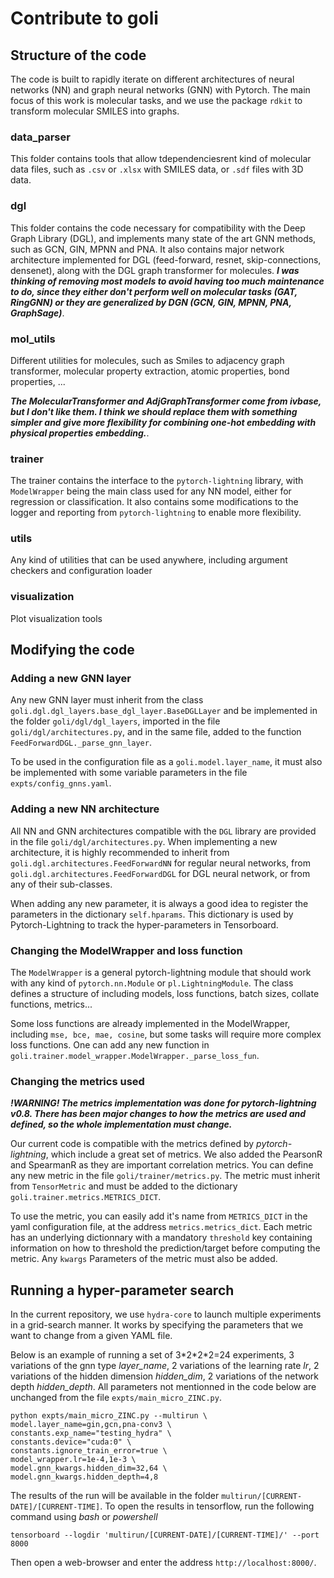 # Contribute to goli

## Structure of the code

The code is built to rapidly iterate on different architectures of neural networks (NN) and graph neural networks (GNN) with Pytorch. The main focus of this work is molecular tasks, and we use the package `rdkit` to transform molecular SMILES into graphs.

### data_parser

This folder contains tools that allow tdependenciesrent kind of molecular data files, such as `.csv` or `.xlsx` with SMILES data, or `.sdf` files with 3D data.

### dgl

This folder contains the code necessary for compatibility with the Deep Graph Library (DGL), and implements many state of the art GNN methods, such as GCN, GIN, MPNN and PNA.
It also contains major network architecture implemented for DGL (feed-forward, resnet, skip-connections, densenet), along with the DGL graph transformer for molecules.
**_I was thinking of removing most models to avoid having too much maintenance to do, since they either don't perform well on molecular tasks (GAT, RingGNN) or they are generalized by DGN (GCN, GIN, MPNN, PNA, GraphSage)_**.

### mol_utils

Different utilities for molecules, such as Smiles to adjacency graph transformer, molecular property extraction, atomic properties, bond properties, ...

**_The MolecularTransformer and AdjGraphTransformer come from ivbase, but I don't like them. I think we should replace them with something simpler and give more flexibility for combining one-hot embedding with physical properties embedding._**.

### trainer

The trainer contains the interface to the `pytorch-lightning` library, with `ModelWrapper` being the main class used for any NN model, either for regression or classification. It also contains some modifications to the logger and reporting from `pytorch-lightning` to enable more flexibility.

### utils

Any kind of utilities that can be used anywhere, including argument checkers and configuration loader

### visualization

Plot visualization tools

## Modifying the code

### Adding a new GNN layer

Any new GNN layer must inherit from the class `goli.dgl.dgl_layers.base_dgl_layer.BaseDGLLayer` and be implemented in the folder `goli/dgl/dgl_layers`, imported in the file `goli/dgl/architectures.py`, and in the same file, added to the function `FeedForwardDGL._parse_gnn_layer`.

To be used in the configuration file as a `goli.model.layer_name`, it must also be implemented with some variable parameters in the file `expts/config_gnns.yaml`.

### Adding a new NN architecture

All NN and GNN architectures compatible with the `DGL` library are provided in the file `goli/dgl/architectures.py`. When implementing a new architecture, it is highly recommended to inherit from `goli.dgl.architectures.FeedForwardNN` for regular neural networks, from `goli.dgl.architectures.FeedForwardDGL` for DGL neural network, or from any of their sub-classes.

When adding any new parameter, it is always a good idea to register the parameters in the dictionary `self.hparams`. This dictionary is used by Pytorch-Lightning to track the hyper-parameters in Tensorboard.

### Changing the ModelWrapper and loss function

The `ModelWrapper` is a general pytorch-lightning module that should work with any kind of `pytorch.nn.Module` or `pl.LightningModule`. The class defines a structure of including models, loss functions, batch sizes, collate functions, metrics...

Some loss functions are already implemented in the ModelWrapper, including `mse, bce, mae, cosine`, but some tasks will require more complex loss functions. One can add any new function in `goli.trainer.model_wrapper.ModelWrapper._parse_loss_fun`.

### Changing the metrics used

**_!WARNING! The metrics implementation was done for pytorch-lightning v0.8. There has been major changes to how the metrics are used and defined, so the whole implementation must change._**

Our current code is compatible with the metrics defined by _pytorch-lightning_, which include a great set of metrics. We also added the PearsonR and SpearmanR as they are important correlation metrics. You can define any new metric in the file `goli/trainer/metrics.py`. The metric must inherit from `TensorMetric` and must be added to the dictionary `goli.trainer.metrics.METRICS_DICT`.

To use the metric, you can easily add it's name from `METRICS_DICT` in the yaml configuration file, at the address `metrics.metrics_dict`. Each metric has an underlying dictionnary with a mandatory `threshold` key containing information on how to threshold the prediction/target before computing the metric. Any `kwargs` Parameters of the metric must also be added.

## Running a hyper-parameter search

In the current repository, we use `hydra-core` to launch multiple experiments in a grid-search manner. It works by specifying the parameters that we want to change from a given YAML file.

Below is an example of running a set of 3\*2\*2\*2=24 experiments, 3 variations of the gnn type _layer_name_, 2 variations of the learning rate _lr_, 2 variations of the hidden dimension _hidden_dim_, 2 variations of the network depth _hidden_depth_. All parameters not mentionned in the code below are unchanged from the file `expts/main_micro_ZINC.py`.

    python expts/main_micro_ZINC.py --multirun \
    model.layer_name=gin,gcn,pna-conv3 \
    constants.exp_name="testing_hydra" \
    constants.device="cuda:0" \
    constants.ignore_train_error=true \
    model_wrapper.lr=1e-4,1e-3 \
    model.gnn_kwargs.hidden_dim=32,64 \
    model.gnn_kwargs.hidden_depth=4,8

The results of the run will be available in the folder `multirun/[CURRENT-DATE]/[CURRENT-TIME]`. To open the results in tensorflow, run the following command using _bash_ or _powershell_

`tensorboard --logdir 'multirun/[CURRENT-DATE]/[CURRENT-TIME]/' --port 8000`

Then open a web-browser and enter the address `http://localhost:8000/`.
